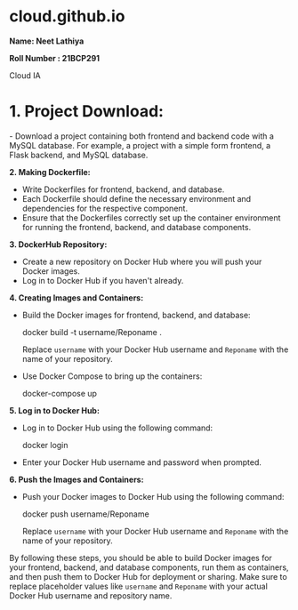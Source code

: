 # cloud.github.io

**Name: Neet Lathiya**

**Roll Number : 21BCP291**

Cloud IA

<h1>1. Project Download:</h1>
   - Download a project containing both frontend and backend code with a MySQL database. For example, a project with a simple form frontend, a Flask backend, and MySQL database.

**2. Making Dockerfile:**
   - Write Dockerfiles for frontend, backend, and database.
   - Each Dockerfile should define the necessary environment and dependencies for the respective component.
   - Ensure that the Dockerfiles correctly set up the container environment for running the frontend, backend, and database components.

**3. DockerHub Repository:**
   - Create a new repository on Docker Hub where you will push your Docker images.
   - Log in to Docker Hub if you haven't already.

**4. Creating Images and Containers:**
   - Build the Docker images for frontend, backend, and database:
     
     docker build -t username/Reponame .
     
     Replace `username` with your Docker Hub username and `Reponame` with the name of your repository.
   - Use Docker Compose to bring up the containers:
     
     docker-compose up
    

**5. Log in to Docker Hub:**
   - Log in to Docker Hub using the following command:
     
     docker login
    
   - Enter your Docker Hub username and password when prompted.

**6. Push the Images and Containers:**
   - Push your Docker images to Docker Hub using the following command:
   
     docker push username/Reponame
    
     Replace `username` with your Docker Hub username and `Reponame` with the name of your repository.

By following these steps, you should be able to build Docker images for your frontend, backend, and database components, run them as containers, and then push them to Docker Hub for deployment or sharing. Make sure to replace placeholder values like `username` and `Reponame` with your actual Docker Hub username and repository name.
